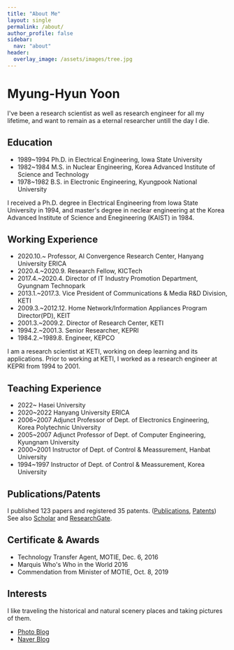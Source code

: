 ```yaml
---
title: "About Me"
layout: single
permalink: /about/
author_profile: false
sidebar:
  nav: "about"
header:
  overlay_image: /assets/images/tree.jpg
---
```


# Myung-Hyun Yoon

I've been a research scientist as well as research engineer for all my lifetime, and want to remain as a eternal researcher untill the day I die.

## Education
* 1989~1994 Ph.D. in Electrical Engineering, Iowa State University 
* 1982~1984 M.S. in Nuclear Engineering, Korea Advanced Institute of Science and Technology
* 1978~1982 B.S. in Electronic Engineering, Kyungpook National University

I received a Ph.D. degree in Electrical Engineering from Iowa State University in 1994, and master's degree in neclear engineering 
at the Korea Advanced Institute of Science and Enegineering (KAIST) in 1984.

## Working Experience
* 2020.10.~       Professor, AI Convergence Research Center, Hanyang University ERICA
* 2020.4.~2020.9. Research Fellow, KICTech
* 2017.4.~2020.4. Director of IT Industry Promotion Department, Gyungnam Technopark
* 2013.1.~2017.3. Vice President of Communications & Media R&D Division, KETI
* 2009.3.~2012.12. Home Network/Information Appliances Program Director(PD), KEIT
* 2001.3.~2009.2. Director of Research Center, KETI
* 1994.2.~2001.3. Senior Researcher, KEPRI
* 1984.2.~1989.8. Engineer, KEPCO

I am a research scientist at KETI, working on deep learning and its applications. 
Prior to working at KETI, I worked as a research engineer at KEPRI from 1994 to 2001.

## Teaching Experience
* 2022~ Hasei University
* 2020~2022 Hanyang University ERICA
* 2006~2007 Adjunct Professor of Dept. of Electronics Engineering, Korea Polytechnic University
* 2005~2007 Adjunct Professor of Dept. of Computer Engineering, Kyungnam University
* 2000~2001 Instructor of Dept. of Control & Meassurement, Hanbat University
* 1994~1997 Instructor of Dept. of Control & Meassurement, Korea University

## Publications/Patents
I published 123 papers and registered 35 patents. ([Publications][1], [Patents][2])<br>
See also [Scholar][4] and [ResearchGate][5].

## Certificate & Awards
* Technology Transfer Agent, MOTIE, Dec. 6, 2016
* Marquis Who's Who in the World 2016
* Commendation from Minister of MOTIE, Oct. 8, 2019

## Interests
I like traveling the historical and natural scenery places and taking pictures of them. 
* [Photo Blog](http://myoon.tistory.com)
* [Naver Blog](http://blog.naver.com/mhyoon4)

[1]: /publications/
[2]: /patents/
[3]: /talks/
[4]: https://scholar.google.com/citations?user=DK7SHI8AAAAJ&hl=ko
[5]: https://www.researchgate.net/profile/Myung_Hyun_Yoon
